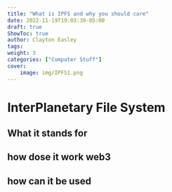 ```yaml
---
title: "What is IPFS and why you should care"
date: 2022-11-19T19:03:39-05:00
draft: true
ShowToc: true
author: Clayton Easley
tags: 
weight: 3
categories: ["Computer Stuff"]
cover:
    image: img/IPFS1.png
---
```



# InterPlanetary File System

## What it stands for

## how dose it work web3

## how can it be used

## 